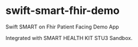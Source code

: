 # swift-smart-fhir-demo
Swift SMART on Fhir Patient Facing Demo App

Integrated with SMART HEALTH KIT STU3 Sandbox.
